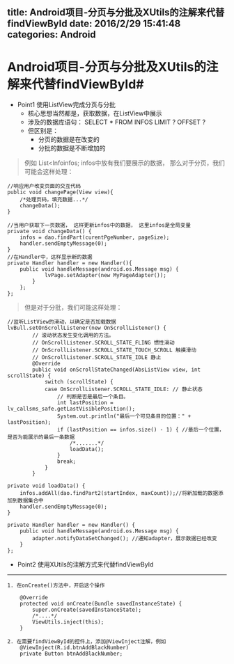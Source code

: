 title: Android项目-分页与分批及XUtils的注解来代替findViewById
date: 2016/2/29 15:41:48  
categories: Android
---

# Android项目-分页与分批及XUtils的注解来代替findViewById#

- Point1 使用ListView完成分页与分批
	- 核心思想当然都是，获取数据，在ListView中展示
	- 涉及的数据库语句：    SELECT * FROM INFOS LIMIT ? OFFSET ?
	- 但区别是：
		- 分页的数据是在改变的
		- 分批的数据是不断增加的


> 例如 List<Infoinfos; infos中放有我们要展示的数据，
> 那么对于分页，我们可能会这样处理：

	//响应用户改变页面的交互代码
	public void changePage(View view){
		/*处理页码，填充数据...*/
        changeData();
    }

	//当用户获取下一页数据， 这样更新infos中的数据， 这里infos是全局变量
	private void changeData() {
		infos = dao.findPart(curentPgeNumber, pageSize);
		handler.sendEmptyMessage(0);
	}
	//在Handler中，这样显示新的数据
	private Handler handler = new Handler(){
		public void handleMessage(android.os.Message msg) {
				lvPage.setAdapter(new MyPageAdapter());  
			}
		};
	};

> 但是对于分批，我们可能这样处理：

	//监听ListView的滑动，以确定是否加载数据
	lvBull.setOnScrollListener(new OnScrollListener() {
			// 滚动状态发生变化调用的方法。
			// OnScrollListener.SCROLL_STATE_FLING 惯性滑动
			// OnScrollListener.SCROLL_STATE_TOUCH_SCROLL 触摸滑动
			// OnScrollListener.SCROLL_STATE_IDLE 静止
			@Override
			public void onScrollStateChanged(AbsListView view, int scrollState) {
				switch (scrollState) {
				case OnScrollListener.SCROLL_STATE_IDLE: // 静止状态
					// 判断是否是最后一个条目。
					int lastPosition = lv_callsms_safe.getLastVisiblePosition();
					System.out.println("最后一个可见条目的位置：" + lastPosition);
					if (lastPosition == infos.size() - 1) { //最后一个位置，是否为能展示的最后一条数据
						/*.......*/
						loadData();
					}
					break;
				}
			}

	private void loadData() {
		infos.addAll(dao.findPart2(startIndex, maxCount));//将新加载的数据添加到数据集合中
		handler.sendEmptyMessage(0);
	}

	private Handler handler = new Handler() {
		public void handleMessage(android.os.Message msg) {
			adapter.notifyDataSetChanged(); //通知adapter，展示数据已经改变
		}
	};


- Point2 使用XUtils的注解方式来代替findViewById

----------

	1. 在onCreate()方法中，开启这个操作

		@Override
	    protected void onCreate(Bundle savedInstanceState) {
	        super.onCreate(savedInstanceState);
			/*....*/
	        ViewUtils.inject(this);
	    }

	2. 在需要findViewById的控件上，添加@ViewInject注解，例如
	    @ViewInject(R.id.btnAddBlackNumber)
   		private Button btnAddBlackNumber;
	
	
		


